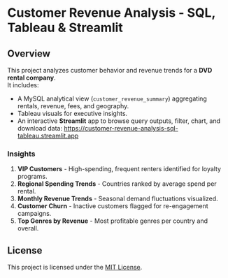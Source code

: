 # Customer Revenue Analysis - SQL, Tableau & Streamlit

## Overview
This project analyzes customer behavior and revenue trends for a **DVD rental company**.  
It includes:
- A MySQL analytical view (`customer_revenue_summary`) aggregating rentals, revenue, fees, and geography.
- Tableau visuals for executive insights.
- An interactive **Streamlit** app to browse query outputs, filter, chart, and download data: https://customer-revenue-analysis-sql-tableau.streamlit.app

### Insights
1. **VIP Customers** - High-spending, frequent renters identified for loyalty programs.  
2. **Regional Spending Trends** - Countries ranked by average spend per rental.  
3. **Monthly Revenue Trends** - Seasonal demand fluctuations visualized.  
4. **Customer Churn** - Inactive customers flagged for re-engagement campaigns.  
5. **Top Genres by Revenue** - Most profitable genres per country and overall.

## License
This project is licensed under the [MIT License](LICENSE).
